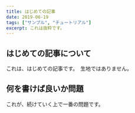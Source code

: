 ```yaml
---
title: はじめての記事
date: 2019-06-19
tags: ["サンプル", "チュートリアル"]
excerpt: これは抜粋です。
---
```


## はじめての記事について
これは、はじめての記事です。　生地ではありません。

## 何を書けば良いか問題
これが、続けていく上で一番の問題です。
